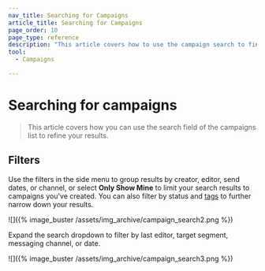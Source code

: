 ```yaml
---
nav_title: Searching for Campaigns
article_title: Searching for Campaigns
page_order: 10
page_type: reference
description: "This article covers how to use the campaign search to find campaigns."
tool:
  - Campaigns

---
```


# Searching for campaigns

> This article covers how you can use the search field of the campaigns list to refine your results.

## Filters

Use the filters in the side menu to group results by creator, editor, send dates, or channel, or select **Only Show Mine** to limit your search results to campaigns you've created. You can also filter by status and [tags]({{site.baseurl}}/user_guide/administrative/app_settings/manage_app_group/tags/) to further narrow down your results.

![]({% image_buster /assets/img_archive/campaign_search2.png %})

Expand the search dropdown to filter by last editor, target segment, messaging channel, or date.

![]({% image_buster /assets/img_archive/campaign_search3.png %})
